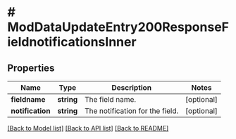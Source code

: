 # # ModDataUpdateEntry200ResponseFieldnotificationsInner

## Properties

Name | Type | Description | Notes
------------ | ------------- | ------------- | -------------
**fieldname** | **string** | The field name. | [optional]
**notification** | **string** | The notification for the field. | [optional]

[[Back to Model list]](../../README.md#models) [[Back to API list]](../../README.md#endpoints) [[Back to README]](../../README.md)
